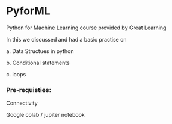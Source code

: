 # PyforML
Python for Machine Learning course provided by Great Learning

In this we discussed and had a basic practise on 

a. Data Structues in python

b. Conditional statements 

c. loops

### Pre-requisties:
Connectivity

Google colab / jupiter notebook




